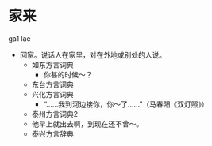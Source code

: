 # 家来
ga1 lae
+ 回家。说话人在家里，对在外地或别处的人说。
  * 如东方言词典
    - 你甚的时候～？
  * 东台方言词典
  * 兴化方言词典
    - “……我到河边接你，你～了……”（马春阳《双灯照》）
  * 泰州方言词典2
  - 他早上就出去啊，到现在还不曾～。
  * 泰兴方言辞典
